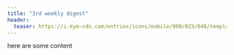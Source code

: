 ```yaml
---
title: "3rd weekly digest"
header:
  teaser: https://i.kym-cdn.com/entries/icons/mobile/000/025/648/template.jpg
---
```


here are some content
